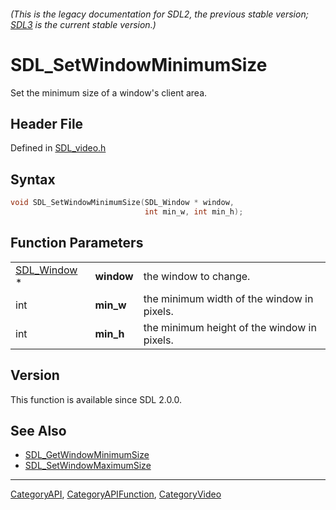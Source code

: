 ###### (This is the legacy documentation for SDL2, the previous stable version; [SDL3](https://wiki.libsdl.org/SDL3/) is the current stable version.)
# SDL_SetWindowMinimumSize

Set the minimum size of a window's client area.

## Header File

Defined in [SDL_video.h](https://github.com/libsdl-org/SDL/blob/SDL2/include/SDL_video.h)

## Syntax

```c
void SDL_SetWindowMinimumSize(SDL_Window * window,
                              int min_w, int min_h);
```

## Function Parameters

|                            |            |                                             |
| -------------------------- | ---------- | ------------------------------------------- |
| [SDL_Window](SDL_Window) * | **window** | the window to change.                       |
| int                        | **min_w**  | the minimum width of the window in pixels.  |
| int                        | **min_h**  | the minimum height of the window in pixels. |

## Version

This function is available since SDL 2.0.0.

## See Also

- [SDL_GetWindowMinimumSize](SDL_GetWindowMinimumSize)
- [SDL_SetWindowMaximumSize](SDL_SetWindowMaximumSize)

----
[CategoryAPI](CategoryAPI), [CategoryAPIFunction](CategoryAPIFunction), [CategoryVideo](CategoryVideo)

